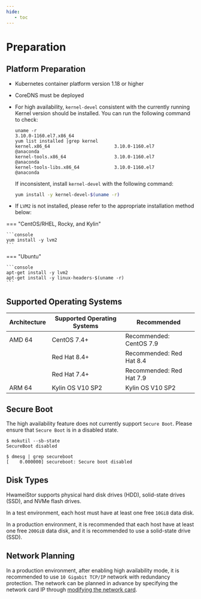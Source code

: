 ```yaml
---
hide:
   - toc
---
```


# Preparation

## Platform Preparation

- Kubernetes container platform version 1.18 or higher

- CoreDNS must be deployed

- For high availability, `kernel-devel` consistent with the currently running Kernel version should be installed. You can run the following command to check:

    ```console
    uname -r
    3.10.0-1160.el7.x86_64
    yum list installed |grep kernel
    kernel.x86_64                        3.10.0-1160.el7                @anaconda   
    kernel-tools.x86_64                  3.10.0-1160.el7                @anaconda   
    kernel-tools-libs.x86_64             3.10.0-1160.el7                @anaconda  
    ```

    If inconsistent, install `kernel-devel` with the following command:

    ```bash
    yum install -y kernel-devel-$(uname -r)
    ```

- If `LVM2` is not installed, please refer to the appropriate installation method below:

=== "CentOS/RHEL, Rocky, and Kylin"
  
    ```console
    yum install -y lvm2
    ```
    
=== "Ubuntu"
    
    ```console
    apt-get install -y lvm2
    apt-get install -y linux-headers-$(uname -r)
    ```

## Supported Operating Systems

| **Architecture** | **Supported Operating Systems** | Recommended               |
| ---------------- | ------------------------------ | ------------------------- |
| AMD 64           | CentOS 7.4+                     | Recommended: CentOS 7.9  |
|                  | Red Hat 8.4+                    | Recommended: Red Hat 8.4 |
|                  | Red Hat 7.4+                    | Recommended: Red Hat 7.9 |
| ARM 64           | Kylin OS V10 SP2                | Kylin OS V10 SP2          |

## Secure Boot

The high availability feature does not currently support `Secure Boot`.
Please ensure that `Secure Boot` is in a disabled state.

```console
$ mokutil --sb-state
SecureBoot disabled

$ dmesg | grep secureboot
[    0.000000] secureboot: Secure boot disabled
```

## Disk Types

HwameiStor supports physical hard disk drives (HDD), solid-state drives (SSD), and NVMe flash drives.

In a test environment, each host must have at least one free `10GiB` data disk.

In a production environment, it is recommended that each host have at least one free `200GiB` data disk, and it is recommended to use a solid-state drive (SSD).

## Network Planning

In a production environment, after enabling high availability mode, it is recommended to use
`10 Gigabit TCP/IP` network with redundancy protection. The network can be planned in advance
by specifying the network card IP through [modifying the network card](storage-eth.md).
